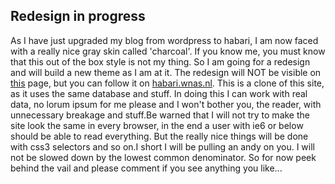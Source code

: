<article><h2>Redesign in progress</h2>As I have just upgraded my blog from wordpress to habari, I am now faced with a really nice gray skin called 'charcoal'. If you know me, you must know that this out of the box style is not my thing. So I am going for a redesign and will build a new theme as I am at it. The redesign will NOT be visible on <a href="http://wnas.nl/">this</a> page, but you can follow it on <a href="http://habari.wnas.nl">habari.wnas.nl</a>. This is a clone of this site, as it uses the same database and stuff. In doing this I can work with real data, no lorum ipsum for me please and I won't bother you, the reader, with unnecessary breakage and stuff.Be warned that I will not try to make the site look the same in every browser, in the end a user with ie6 or below should be able to read everything. But the really nice things will be done with css3 selectors and so on.I short I will be pulling an <span title="andy clark">andy</span> on you. I will not be slowed down by the lowest common denominator. So for now peek behind the vail and please comment if you see anything you like...</article>